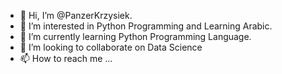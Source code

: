 - 👋 Hi, I’m @PanzerKrzysiek.
- 👀 I’m interested in Python Programming and Learning Arabic.
- 🌱 I’m currently learning Python Programming Language.
- 💞️ I’m looking to collaborate on Data Science
- 📫 How to reach me ...

<!---
PanzerKrzysiek/PanzerKrzysiek is a ✨ special ✨ repository because its `README.md` (this file) appears on your GitHub profile.
You can click the Preview link to take a look at your changes.
--->
